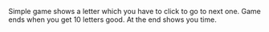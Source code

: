 Simple game shows a letter which you have to click to go to next one.
Game ends when you get 10 letters good.
At the end shows you time.
